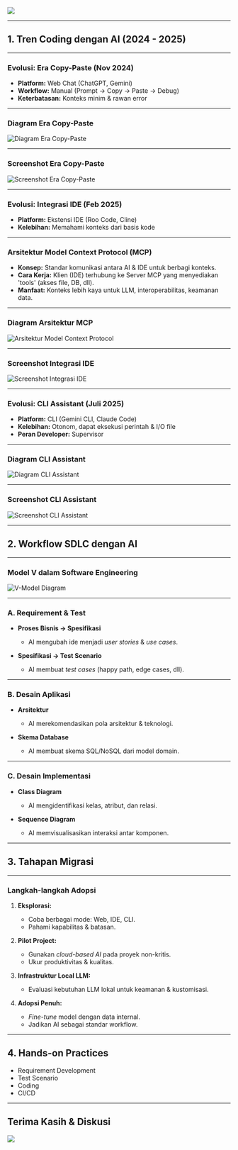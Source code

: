 ![](assets/artivisi-logo.svg)

---

## 1. Tren Coding dengan AI (2024 - 2025)

---

### Evolusi: Era Copy-Paste (Nov 2024)

*   **Platform:** Web Chat (ChatGPT, Gemini)
*   **Workflow:** Manual (Prompt -> Copy -> Paste -> Debug)
*   **Keterbatasan:** Konteks minim & rawan error

---

### Diagram Era Copy-Paste

![Diagram Era Copy-Paste](assets/copy_paste_era.png)

---

### Screenshot Era Copy-Paste

![Screenshot Era Copy-Paste](assets/screenshot_era_copy_paste.png)

---

### Evolusi: Integrasi IDE (Feb 2025)

*   **Platform:** Ekstensi IDE (Roo Code, Cline)
*   **Kelebihan:** Memahami konteks dari basis kode

---

### Arsitektur Model Context Protocol (MCP)

*   **Konsep:** Standar komunikasi antara AI & IDE untuk berbagi konteks.
*   **Cara Kerja:** Klien (IDE) terhubung ke Server MCP yang menyediakan 'tools' (akses file, DB, dll).
*   **Manfaat:** Konteks lebih kaya untuk LLM, interoperabilitas, keamanan data.

---

### Diagram Arsitektur MCP

![Arsitektur Model Context Protocol](assets/mcp_architecture.png)

---

### Screenshot Integrasi IDE

![Screenshot Integrasi IDE](assets/screenshot_integrasi_ide.png)

---

### Evolusi: CLI Assistant (Juli 2025)

*   **Platform:** CLI (Gemini CLI, Claude Code)
*   **Kelebihan:** Otonom, dapat eksekusi perintah & I/O file
*   **Peran Developer:** Supervisor

---

### Diagram CLI Assistant

![Diagram CLI Assistant](assets/cli_assistant_era.png)

---

### Screenshot CLI Assistant

![Screenshot CLI Assistant](assets/screenshot_cli_assistant.png)

---

## 2. Workflow SDLC dengan AI

---

### Model V dalam Software Engineering

![V-Model Diagram](assets/v_model.png)

---

### A. Requirement & Test

*   **Proses Bisnis -> Spesifikasi**
    *   AI mengubah ide menjadi *user stories* & *use cases*.

*   **Spesifikasi -> Test Scenario**
    *   AI membuat *test cases* (happy path, edge cases, dll).

---

### B. Desain Aplikasi

*   **Arsitektur**
    *   AI merekomendasikan pola arsitektur & teknologi.

*   **Skema Database**
    *   AI membuat skema SQL/NoSQL dari model domain.

---

### C. Desain Implementasi

*   **Class Diagram**
    *   AI mengidentifikasi kelas, atribut, dan relasi.

*   **Sequence Diagram**
    *   AI memvisualisasikan interaksi antar komponen.

---

## 3. Tahapan Migrasi

---

### Langkah-langkah Adopsi

1.  **Eksplorasi:**
    *   Coba berbagai mode: Web, IDE, CLI.
    *   Pahami kapabilitas & batasan.

2.  **Pilot Project:**
    *   Gunakan *cloud-based AI* pada proyek non-kritis.
    *   Ukur produktivitas & kualitas.

3.  **Infrastruktur Local LLM:**
    *   Evaluasi kebutuhan LLM lokal untuk keamanan & kustomisasi.

4.  **Adopsi Penuh:**
    *   *Fine-tune* model dengan data internal.
    *   Jadikan AI sebagai standar workflow.

---

## 4. Hands-on Practices

*   Requirement Development
*   Test Scenario
*   Coding
*   CI/CD

---

## Terima Kasih & Diskusi

![ ](assets/artivisi-logo.svg)